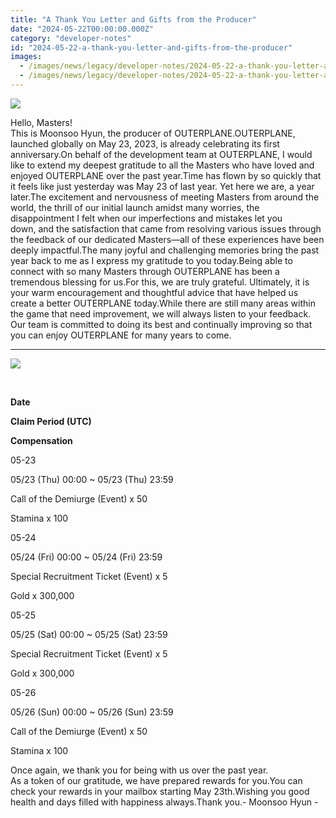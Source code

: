 ```yaml
---
title: "A Thank You Letter and Gifts from the Producer"
date: "2024-05-22T00:00:00.000Z"
category: "developer-notes"
id: "2024-05-22-a-thank-you-letter-and-gifts-from-the-producer"
images:
  - /images/news/legacy/developer-notes/2024-05-22-a-thank-you-letter-and-gifts-from-the-producer/b63357d089974facb8bcbb5d65c78735.webp
  - /images/news/legacy/developer-notes/2024-05-22-a-thank-you-letter-and-gifts-from-the-producer/149af9ce15964ed39c8aa16dbcf45499_002.webp
---
```


![](/images/news/legacy/developer-notes/2024-05-22-a-thank-you-letter-and-gifts-from-the-producer/b63357d089974facb8bcbb5d65c78735.webp)  

  
Hello, Masters!  
This is Moonsoo Hyun, the producer of OUTERPLANE.OUTERPLANE, launched globally on May 23, 2023, is already celebrating its first anniversary.On behalf of the development team at OUTERPLANE, I would like to extend my deepest gratitude to all the Masters who have loved and enjoyed OUTERPLANE over the past year.Time has flown by so quickly that it feels like just yesterday was May 23 of last year. Yet here we are, a year later.The excitement and nervousness of meeting Masters from around the world, the thrill of our initial launch amidst many worries, the disappointment I felt when our imperfections and mistakes let you down, and the satisfaction that came from resolving various issues through the feedback of our dedicated Masters—all of these experiences have been deeply impactful.The many joyful and challenging memories bring the past year back to me as I express my gratitude to you today.Being able to connect with so many Masters through OUTERPLANE has been a tremendous blessing for us.For this, we are truly grateful. Ultimately, it is your warm encouragement and thoughtful advice that have helped us create a better OUTERPLANE today.While there are still many areas within the game that need improvement, we will always listen to your feedback. Our team is committed to doing its best and continually improving so that you can enjoy OUTERPLANE for many years to come.

* * *

![](/images/news/legacy/developer-notes/2024-05-22-a-thank-you-letter-and-gifts-from-the-producer/149af9ce15964ed39c8aa16dbcf45499_002.webp)  

 

**Date**

**Claim Period (UTC)**

**Compensation**

05-23

05/23 (Thu) 00:00 ~ 05/23 (Thu) 23:59

Call of the Demiurge (Event) x 50

Stamina x 100 

05-24

05/24 (Fri) 00:00 ~ 05/24 (Fri) 23:59

Special Recruitment Ticket (Event) x 5

Gold x 300,000

05-25

05/25 (Sat) 00:00 ~ 05/25 (Sat) 23:59

Special Recruitment Ticket (Event) x 5

Gold x 300,000

05-26

05/26 (Sun) 00:00 ~ 05/26 (Sun) 23:59

Call of the Demiurge (Event) x 50

Stamina x 100 

  
Once again, we thank you for being with us over the past year.  
As a token of our gratitude, we have prepared rewards for you.You can check your rewards in your mailbox starting May 23th.Wishing you good health and days filled with happiness always.Thank you.- Moonsoo Hyun -
